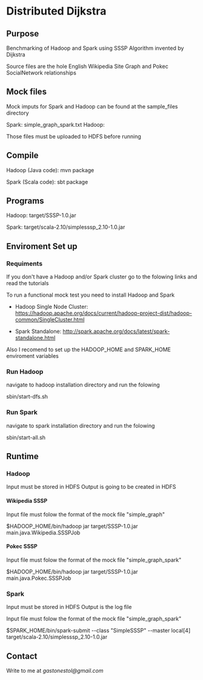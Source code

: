 # Distributed Dijkstra #

## Purpose ##

Benchmarking of Hadoop and Spark using SSSP Algorithm invented by Dijkstra

Source files are the hole English Wikipedia Site Graph and Pokec SocialNetwork relationships

## Mock files ##

Mock imputs for Spark and Hadoop can be found at the sample_files directory

Spark: simple_graph_spark.txt
Hadoop: 

Those files must be uploaded to HDFS before running

## Compile ##

Hadoop (Java code): mvn package

Spark (Scala code): sbt package

## Programs ##

Hadoop: target/SSSP-1.0.jar

Spark: target/scala-2.10/simplesssp_2.10-1.0.jar

## Enviroment Set up ##


### Requiments ###

If you don't have a Hadoop and/or Spark cluster go to the folowing links and read the tutorials

To run a functional mock test you need to install Hadoop and Spark 

* Hadoop Single Node Cluster: https://hadoop.apache.org/docs/current/hadoop-project-dist/hadoop-common/SingleCluster.html

* Spark Standalone: http://spark.apache.org/docs/latest/spark-standalone.html

Also I recomend to set up the HADOOP_HOME and SPARK_HOME enviroment variables

### Run Hadoop ###

navigate to hadoop installation directory and run the folowing

sbin/start-dfs.sh

### Run Spark ###

navigate to spark installation directory and run the folowing

sbin/start-all.sh 

## Runtime ##

### Hadoop ###

Input must be stored in HDFS
Output is going to be created in HDFS

#### Wikipedia SSSP
 
 Input file must folow the format of the mock file "simple_graph"

$HADOOP_HOME/bin/hadoop jar target/SSSP-1.0.jar main.java.Wikipedia.SSSPJob <inputfile> <source node> <outputfile>

#### Pokec SSSP

Input file must folow the format of the mock file "simple_graph_spark"

$HADOOP_HOME/bin/hadoop jar target/SSSP-1.0.jar main.java.Pokec.SSSPJob <inputfile> <source node> <outputfile>

### Spark ###

Input must be stored in HDFS
Output is the log file

Input file must folow the format of the mock file "simple_graph_spark"

$SPARK_HOME/bin/spark-submit --class "SimpleSSSP"  --master local[4] target/scala-2.10/simplesssp_2.10-1.0.jar

## Contact

Write to me at _gastonestol@gmail.com_